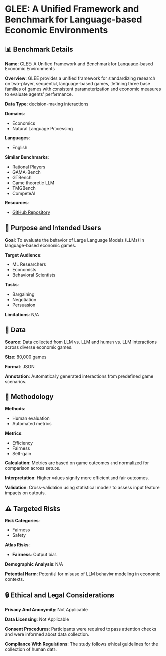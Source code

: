 # GLEE: A Unified Framework and Benchmark for Language-based Economic Environments

## 📊 Benchmark Details

**Name**: GLEE: A Unified Framework and Benchmark for Language-based Economic Environments

**Overview**: GLEE provides a unified framework for standardizing research on two-player, sequential, language-based games, defining three base families of games with consistent parameterization and economic measures to evaluate agents' performance.

**Data Type**: decision-making interactions

**Domains**:
- Economics
- Natural Language Processing

**Languages**:
- English

**Similar Benchmarks**:
- Rational Players
- GAMA-Bench
- GTBench
- Game theoretic LLM
- TMGBench
- CompeteAI

**Resources**:
- [GitHub Repository](https://github.com/eilamshapira/GLEE)

## 🎯 Purpose and Intended Users

**Goal**: To evaluate the behavior of Large Language Models (LLMs) in language-based economic games.

**Target Audience**:
- ML Researchers
- Economists
- Behavioral Scientists

**Tasks**:
- Bargaining
- Negotiation
- Persuasion

**Limitations**: N/A

## 💾 Data

**Source**: Data collected from LLM vs. LLM and human vs. LLM interactions across diverse economic games.

**Size**: 80,000 games

**Format**: JSON

**Annotation**: Automatically generated interactions from predefined game scenarios.

## 🔬 Methodology

**Methods**:
- Human evaluation
- Automated metrics

**Metrics**:
- Efficiency
- Fairness
- Self-gain

**Calculation**: Metrics are based on game outcomes and normalized for comparison across setups.

**Interpretation**: Higher values signify more efficient and fair outcomes.

**Validation**: Cross-validation using statistical models to assess input feature impacts on outputs.

## ⚠️ Targeted Risks

**Risk Categories**:
- Fairness
- Safety

**Atlas Risks**:
- **Fairness**: Output bias

**Demographic Analysis**: N/A

**Potential Harm**: Potential for misuse of LLM behavior modeling in economic contexts.

## 🔒 Ethical and Legal Considerations

**Privacy And Anonymity**: Not Applicable

**Data Licensing**: Not Applicable

**Consent Procedures**: Participants were required to pass attention checks and were informed about data collection.

**Compliance With Regulations**: The study follows ethical guidelines for the collection of human data.
